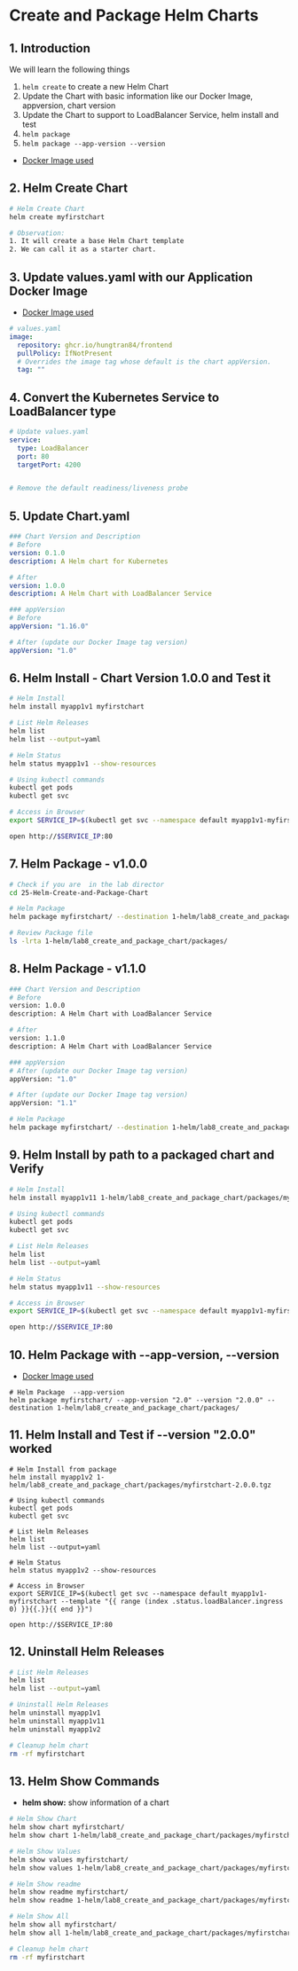 # Create and Package Helm Charts

## 1. Introduction
We will learn the following things
1. `helm create` to create a new Helm Chart
2. Update the Chart with basic information like our Docker Image, appversion, chart version 
3. Update the Chart to support to LoadBalancer Service, helm install and test
4. `helm package `
5. `helm package --app-version --version`
- [Docker Image used](https://github.com/users/hungtran84/packages/container/package/frontend)

## 2. Helm Create Chart
```sh
# Helm Create Chart
helm create myfirstchart

# Observation: 
1. It will create a base Helm Chart template 
2. We can call it as a starter chart. 
```

## 3. Update values.yaml with our Application Docker Image
- [Docker Image used](https://github.com/users/hungtran84/packages/container/package/frontend)

```yaml
# values.yaml
image:
  repository: ghcr.io/hungtran84/frontend
  pullPolicy: IfNotPresent
  # Overrides the image tag whose default is the chart appVersion.
  tag: ""
```

## 4. Convert the Kubernetes Service to LoadBalancer type
```yaml
# Update values.yaml
service:
  type: LoadBalancer
  port: 80
  targetPort: 4200


# Remove the default readiness/liveness probe

```

## 5. Update Chart.yaml
```yaml
### Chart Version and Description
# Before
version: 0.1.0
description: A Helm chart for Kubernetes

# After
version: 1.0.0
description: A Helm Chart with LoadBalancer Service

### appVersion
# Before
appVersion: "1.16.0"

# After (update our Docker Image tag version)
appVersion: "1.0"
```

## 6. Helm Install - Chart Version 1.0.0 and Test it
```sh
# Helm Install
helm install myapp1v1 myfirstchart

# List Helm Releases
helm list
helm list --output=yaml

# Helm Status
helm status myapp1v1 --show-resources

# Using kubectl commands
kubectl get pods
kubectl get svc

# Access in Browser
export SERVICE_IP=$(kubectl get svc --namespace default myapp1v1-myfirstchart --template "{{ range (index .status.loadBalancer.ingress 0) }}{{.}}{{ end }}")

open http://$SERVICE_IP:80
```
## 7. Helm Package - v1.0.0
```sh
# Check if you are  in the lab director
cd 25-Helm-Create-and-Package-Chart

# Helm Package
helm package myfirstchart/ --destination 1-helm/lab8_create_and_package_chart/packages/

# Review Package file
ls -lrta 1-helm/lab8_create_and_package_chart/packages/
```

## 8. Helm Package - v1.1.0
```sh
### Chart Version and Description
# Before
version: 1.0.0
description: A Helm Chart with LoadBalancer Service

# After
version: 1.1.0
description: A Helm Chart with LoadBalancer Service

### appVersion
# After (update our Docker Image tag version)
appVersion: "1.0"

# After (update our Docker Image tag version)
appVersion: "1.1"

# Helm Package
helm package myfirstchart/ --destination 1-helm/lab8_create_and_package_chart/packages/

```

## 9. Helm Install by path to a packaged chart and Verify
```sh
# Helm Install
helm install myapp1v11 1-helm/lab8_create_and_package_chart/packages/myfirstchart-1.1.0.tgz

# Using kubectl commands
kubectl get pods
kubectl get svc

# List Helm Releases
helm list
helm list --output=yaml

# Helm Status
helm status myapp1v11 --show-resources

# Access in Browser
export SERVICE_IP=$(kubectl get svc --namespace default myapp1v1-myfirstchart --template "{{ range (index .status.loadBalancer.ingress 0) }}{{.}}{{ end }}")

open http://$SERVICE_IP:80
```

## 10. Helm Package with --app-version, --version
- [Docker Image used](https://github.com/users/hungtran84/packages/container/package/frontend)
```t
# Helm Package  --app-version
helm package myfirstchart/ --app-version "2.0" --version "2.0.0" --destination 1-helm/lab8_create_and_package_chart/packages/
```

## 11. Helm Install and Test if --version "2.0.0" worked
```t
# Helm Install from package
helm install myapp1v2 1-helm/lab8_create_and_package_chart/packages/myfirstchart-2.0.0.tgz

# Using kubectl commands
kubectl get pods
kubectl get svc

# List Helm Releases
helm list
helm list --output=yaml

# Helm Status
helm status myapp1v2 --show-resources

# Access in Browser
export SERVICE_IP=$(kubectl get svc --namespace default myapp1v1-myfirstchart --template "{{ range (index .status.loadBalancer.ingress 0) }}{{.}}{{ end }}")

open http://$SERVICE_IP:80
```

## 12. Uninstall Helm Releases
```sh
# List Helm Releases
helm list
helm list --output=yaml

# Uninstall Helm Releases
helm uninstall myapp1v1
helm uninstall myapp1v11
helm uninstall myapp1v2

# Cleanup helm chart
rm -rf myfirstchart
```
## 13. Helm Show Commands
- **helm show:** show information of a chart
```sh
# Helm Show Chart
helm show chart myfirstchart/
helm show chart 1-helm/lab8_create_and_package_chart/packages/myfirstchart-2.0.0.tgz

# Helm Show Values
helm show values myfirstchart/
helm show values 1-helm/lab8_create_and_package_chart/packages/myfirstchart-2.0.0.tgz

# Helm Show readme
helm show readme myfirstchart/
helm show readme 1-helm/lab8_create_and_package_chart/packages/myfirstchart-2.0.0.tgz

# Helm Show All
helm show all myfirstchart/
helm show all 1-helm/lab8_create_and_package_chart/packages/myfirstchart-2.0.0.tgz

# Cleanup helm chart
rm -rf myfirstchart
```


